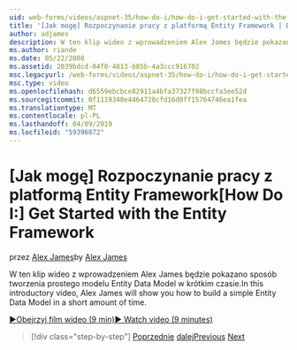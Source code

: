 ```yaml
---
uid: web-forms/videos/aspnet-35/how-do-i/how-do-i-get-started-with-the-entity-framework
title: '[Jak mogę] Rozpoczynanie pracy z platformą Entity Framework | Dokumentacja firmy Microsoft'
author: adjames
description: W ten klip wideo z wprowadzeniem Alex James będzie pokazano sposób tworzenia prostego modelu Entity Data Model w krótkim czasie.
ms.author: riande
ms.date: 05/22/2008
ms.assetid: 2039bdcd-04f0-4813-b85b-4a3ccc916702
msc.legacyurl: /web-forms/videos/aspnet-35/how-do-i/how-do-i-get-started-with-the-entity-framework
msc.type: video
ms.openlocfilehash: d6559ebcbce82911a4bfa37327f08bccfa3ee52d
ms.sourcegitcommit: 0f1119340e4464720cfd16d0ff15764746ea1fea
ms.translationtype: MT
ms.contentlocale: pl-PL
ms.lasthandoff: 04/09/2019
ms.locfileid: "59396872"
---
```

# <a name="how-do-i-get-started-with-the-entity-framework"></a><span data-ttu-id="d47ee-103">[Jak mogę] Rozpoczynanie pracy z platformą Entity Framework</span><span class="sxs-lookup"><span data-stu-id="d47ee-103">[How Do I:] Get Started with the Entity Framework</span></span>

<span data-ttu-id="d47ee-104">przez [Alex James](https://github.com/adjames)</span><span class="sxs-lookup"><span data-stu-id="d47ee-104">by [Alex James](https://github.com/adjames)</span></span>

<span data-ttu-id="d47ee-105">W ten klip wideo z wprowadzeniem Alex James będzie pokazano sposób tworzenia prostego modelu Entity Data Model w krótkim czasie.</span><span class="sxs-lookup"><span data-stu-id="d47ee-105">In this introductory video, Alex James will show you how to build a simple Entity Data Model in a short amount of time.</span></span>

[<span data-ttu-id="d47ee-106">&#9654;Obejrzyj film wideo (9 min)</span><span class="sxs-lookup"><span data-stu-id="d47ee-106">&#9654; Watch video (9 minutes)</span></span>](https://channel9.msdn.com/Blogs/ASP-NET-Site-Videos/how-do-i-get-started-with-the-entity-framework)

> [!div class="step-by-step"]
> <span data-ttu-id="d47ee-107">[Poprzednie](how-do-i-converting-a-net-20-windows-forms-application-to-net-35.md)
> [dalej](how-do-i-use-the-new-entity-data-source.md)</span><span class="sxs-lookup"><span data-stu-id="d47ee-107">[Previous](how-do-i-converting-a-net-20-windows-forms-application-to-net-35.md)
[Next](how-do-i-use-the-new-entity-data-source.md)</span></span>
